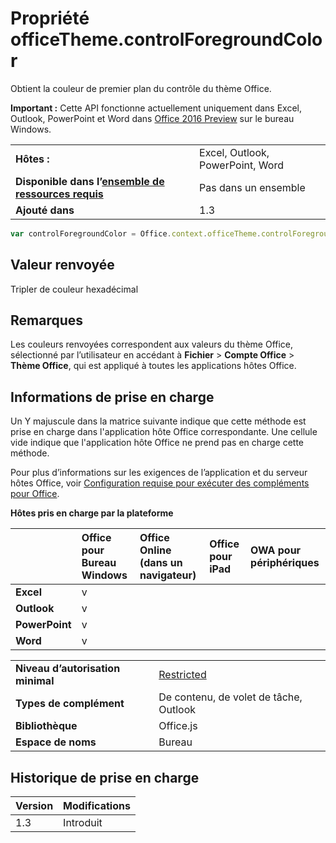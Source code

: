 
# Propriété officeTheme.controlForegroundColor
Obtient la couleur de premier plan du contrôle du thème Office.

 **Important :** Cette API fonctionne actuellement uniquement dans Excel, Outlook, PowerPoint et Word dans [Office 2016 Preview](https://products.office.com/en-us/office-2016-preview) sur le bureau Windows.



|||
|:-----|:-----|
|**Hôtes :**|Excel, Outlook, PowerPoint, Word|
|**Disponible dans l’[ensemble de ressources requis](../../docs/overview/specify-office-hosts-and-api-requirements.md)**|Pas dans un ensemble|
|**Ajouté dans**|1.3|

```js
var controlForegroundColor = Office.context.officeTheme.controlForegroundColor;
```


## Valeur renvoyée

Tripler de couleur hexadécimal


## Remarques

Les couleurs renvoyées correspondent aux valeurs du thème Office, sélectionné par l’utilisateur en accédant à **Fichier**  >  **Compte Office**  >  **Thème Office**, qui est appliqué à toutes les applications hôtes Office.


## Informations de prise en charge


Un Y majuscule dans la matrice suivante indique que cette méthode est prise en charge dans l'application hôte Office correspondante. Une cellule vide indique que l'application hôte Office ne prend pas en charge cette méthode.

Pour plus d’informations sur les exigences de l’application et du serveur hôtes Office, voir [Configuration requise pour exécuter des compléments pour Office](../../docs/overview/requirements-for-running-office-add-ins.md).


**Hôtes pris en charge par la plateforme**


||**Office pour Bureau Windows**|**Office Online (dans un navigateur)**|**Office pour iPad**|**OWA pour périphériques**|
|:-----|:-----|:-----|:-----|:-----|
|**Excel**|v||||
|**Outlook**|v||||
|**PowerPoint**|v||||
|**Word**|v||||



|||
|:-----|:-----|
|**Niveau d’autorisation minimal**|[Restricted](../../docs/develop/requesting-permissions-for-api-use-in-content-and-task-pane-add-ins.md)|
|**Types de complément**|De contenu, de volet de tâche, Outlook|
|**Bibliothèque**|Office.js|
|**Espace de noms**|Bureau|

## Historique de prise en charge



|**Version**|**Modifications**|
|:-----|:-----|
|1.3|Introduit|
